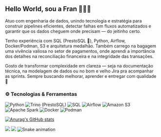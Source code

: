 ## Hello World, sou a Fran 👩‍💻🧠

Atuo com engenharia de dados, unindo tecnologia e estratégia para construir pipelines eficientes, detectar falhas em fluxos automatizados e garantir que os dados cheguem onde precisam — do jeitinho certo.

Tenho experiência com SQL (PrestoSQL 💙), Python, Airflow, Docker/Podman, S3 e arquitetura medalhão. Também carrego na bagagem uma vivência valiosa no setor de pagamentos, onde aprendi a importância dos detalhes na reconciliação financeira e na integridade das transações.

Gosto de transformar complexidade em clareza — seja na documentação técnica, na modelagem de dados ou no bom e velho Jira pra acompanhar as sprints.
Sempre buscando melhorar, aprender e entregar com qualidade 🚀

### ⚙️ Tecnologias & Ferramentas

![Python](https://img.shields.io/badge/Python-3776AB?style=flat-square&logo=python&logoColor=white)
![Trino (PrestoSQL)](https://img.shields.io/badge/Trino-4285F4?style=flat-square&logo=trino&logoColor=white)
![SQL](https://img.shields.io/badge/SQL-336791?style=flat-square&logo=postgresql&logoColor=white)
![Airflow](https://img.shields.io/badge/Airflow-017CEE?style=flat-square&logo=apacheairflow&logoColor=white)
![Amazon S3](https://img.shields.io/badge/Amazon%20S3-569A31?style=flat-square&logo=amazonaws&logoColor=white)
![Apache Spark](https://img.shields.io/badge/Apache%20Spark-E25A1C?style=flat-square&logo=apachespark&logoColor=white)
![Docker](https://img.shields.io/badge/Docker-2496ED?style=flat-square&logo=docker&logoColor=white)
![Podman](https://img.shields.io/badge/Podman-892CA0?style=flat-square&logo=podman&logoColor=white)

[![Anurag's GitHub stats](https://github-readme-stats.vercel.app/api?username=FranMuniz&theme=dracula)](https://github.com/anuraghazra/github-readme-stats)

<div> 
  
  <a href="https://www.linkedin.com/in/francielimuniz/" target="_blank"><img src="https://img.shields.io/badge/-LinkedIn-%230077B5?style=for-the-badge&logo=linkedin&logoColor=white" target="_blank"></a>
  <a href="https://www.instagram.com/f_mmuniz/" target="_blank"><img src="https://img.shields.io/badge/-Instagram-%23E4405F?style=for-the-badge&logo=instagram&logoColor=white" target="_blank"></a>
![Snake animation](https://github.com/FranMuniz/FranMuniz/blob/output/github-contribution-grid-snake.svg)


